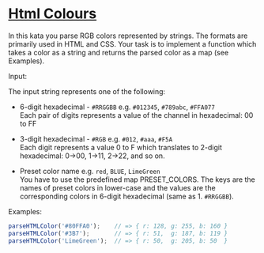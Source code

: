 # [Html Colours](https://www.codewars.com/kata/58b57ae2724e3c63df000006)

In this kata you parse RGB colors represented by strings. The formats are primarily used in HTML and CSS. Your task is to implement a function which takes a color as a string and returns the parsed color as a map (see Examples).

Input:

The input string represents one of the following:

*   6-digit hexadecimal - `#RRGGBB`
e.g. `#012345`, `#789abc`, `#FFA077`  
Each pair of digits represents a value of the channel in hexadecimal: 00 to FF

*   3-digit hexadecimal - `#RGB`
e.g. `#012`, `#aaa`, `#F5A`  
Each digit represents a value 0 to F which translates to 2-digit hexadecimal: 0->00, 1->11, 2->22, and so on.

*   Preset color name
e.g. `red`, `BLUE`, `LimeGreen`  
You have to use the predefined map PRESET_COLORS. The keys are the names of preset colors in lower-case and the values are the corresponding colors in 6-digit hexadecimal (same as 1. `#RRGGBB`).

Examples:
```JavaScript
parseHTMLColor('#80FFA0');    // => { r: 128, g: 255, b: 160 }
parseHTMLColor('#3B7');       // => { r: 51,  g: 187, b: 119 }
parseHTMLColor('LimeGreen');  // => { r: 50,  g: 205, b: 50  }
```
